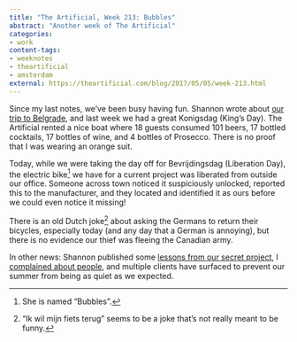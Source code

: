 ```yaml
---
title: "The Artificial, Week 213: Bubbles"
abstract: "Another week of The Artificial"
categories:
- work
content-tags:
- weeknotes
- theartificial
- amsterdam
external: https://theartificial.com/blog/2017/05/05/week-213.html
---
```


Since my last notes, we’ve been busy having fun. Shannon wrote about [our trip to Belgrade](https://theartificial.com/blog/2017/04/24/resonate.html), and last week we had a great Konigsdag (King’s Day). The Artificial rented a nice boat where 18 guests consumed 101 beers, 17 bottled cocktails, 17 bottles of wine, and 4 bottles of Prosecco. There is no proof that I was wearing an orange suit.

Today, while we were taking the day off for Bevrijdingsdag (Liberation Day), the electric bike[^1] we have for a current project was liberated from outside our office. Someone across town noticed it suspiciously unlocked, reported this to the manufacturer, and they located and identified it as ours before we could even notice it missing!

There is an old Dutch joke[^2] about asking the Germans to return their bicycles, especially today (and any day that a German is annoying), but there is no evidence our thief was fleeing the Canadian army.

In other news: Shannon published some [lessons from our secret project](https://medium.com/the-artificial/join-the-conversational-interface-e93b727c8b9c), I [complained about people](https://hans.gerwitz.com/2017/05/01/boys.html), and multiple clients have surfaced to prevent our summer from being as quiet as we expected.

[^1]:	She is named “Bubbles”.

[^2]:	“Ik wil mijn fiets terug” seems to be a joke that’s not really meant to be funny.
